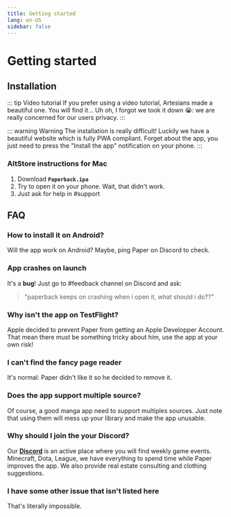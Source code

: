 ```yaml
---
title: Getting started
lang: en-US
sidebar: false
---
```


# Getting started

## Installation

::: tip Video tutorial
 If you prefer using a video tutorial, Artesians made a beautiful one. You will find it... Uh oh, I forgot we took it down 😭: we are really concerned for our users privacy.
:::

::: warning Warning
  The installation is really difficult! Luckily we have a beautiful website which is fully PWA compliant. Forget about the app, you just need to press the "Install the app" notification on your phone. 
:::

### AltStore instructions for Mac
1. Download **`Paperback.ipa`**
1. Try to open it on your phone. Wait, that didn't work.
1. Just ask for help in #support

## FAQ

### How to install it on Android?
Will the app work on Android? Maybe, ping Paper on Discord to check.

### App crashes on launch
It's a **bug**! Just go to #feedback channel on Discord and ask:
> "paperback keeps on crashing when i open it, what should i do??"

### Why isn't the app on TestFlight?
Apple decided to prevent Paper from getting an Apple Developper Account. That mean there must be something tricky about him, use the app at your own risk!

### I can't find the fancy page reader
It's normal: Paper didn't like it so he decided to remove it.

### Does the app support multiple source?
Of course, a good manga app need to support multiples sources. Just note that using them will mess up your library and make the app unusable.

### Why should I join the your Discord?
Our **[Discord](https://discord.gg/Ny83JV3)** is an active place where you will find weekly game events. Minecraft, Dota, League, we have everything to spend time while Paper improves the app. We also provide real estate consulting and clothing suggestions.

### I have some other issue that isn't listed here
That's literally impossible.
